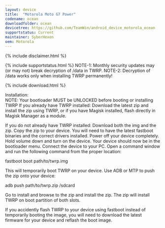 ```yaml
---
layout: device
title:  "Motorola Moto G7 Power"
codename: ocean
downloadfolder: ocean
devicetree: https://github.com/TeamWin/android_device_motorola_ocean
supportstatus: Current
maintainer: SyberHexen
oem: Motorola
---
```


{% include disclaimer.html %}

{% include supportstatus.html %}
NOTE-1: Monthly security updates may (or may not) break decryption of /data in TWRP.
NOTE-2: Decryption of /data works only when installing TWRP permanently!

{% include download.html %}

<div class='page-heading'>Installation:</div>
NOTE: Your bootloader MUST be UNLOCKED before booting or installing TWRP
If you already have TWRP installed:
Download the latest zip and install the zip using TWRP, or if you have Magisk installed, flash directly in Magisk Manager as a module.

If you do not already have TWRP installed:
Download both the img and the zip. Copy the zip to your device. You will need to have the latest fastboot binaries and the correct drivers installed. Power off your device completely. Hold volume down and turn on the device. Your device should now be in the bootloader menu. Connect the device to your PC. Open a command window and run the following command from the proper location:

fastboot boot path/to/twrp.img

This will temporarily boot TWRP on your device. Use ADB or MTP to push the zip onto your device:

adb push path/to/twrp.zip /sdcard

Go to install and browse to the zip and install the zip. The zip will install TWRP on boot partition of both slots.

If you accidently flash TWRP to your device using fastboot instead of temporarily booting the image, you will need to download the latest firmware for your device and reflash the boot image.
